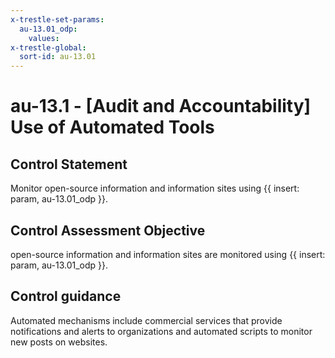 ```yaml
---
x-trestle-set-params:
  au-13.01_odp:
    values:
x-trestle-global:
  sort-id: au-13.01
---
```


# au-13.1 - \[Audit and Accountability\] Use of Automated Tools

## Control Statement

Monitor open-source information and information sites using {{ insert: param, au-13.01_odp }}.

## Control Assessment Objective

open-source information and information sites are monitored using {{ insert: param, au-13.01_odp }}.

## Control guidance

Automated mechanisms include commercial services that provide notifications and alerts to organizations and automated scripts to monitor new posts on websites.
